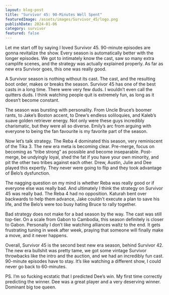 ```yaml
---
layout: blog-post
title: "Survivor 45: 90-Minutes Well Spent"
featuredImage: /assets/images/Survivor_45/logo.png
publishDate: 2024-01-06
category: survivor
featured: false
---
```


Let me start off by saying I loved Survivor 45. 90-minute episodes are gonna revitalize the show. Every season is automatically better with the longer episodes. We got to intimately know the cast, saw so many extra camplife scenes, and the strategy was actually explained properly. As far as new era Survivor goes, this one was really good.

A Survivor season is nothing without its cast. The cast, and the resulting boot order, makes or breaks the season. Survivor 45 has one of the best casts in a long time. There were very few duds. I wouldn’t even call the quitters duds. I think watching people quit is extremely fun, as long as it doesn’t become constant.

The season was bursting with personality. From Uncle Bruce’s boomer rants, to Jake’s Boston accent, to Drew’s endless soliloquies, and Kaleb’s suave golden retriever energy. Not only were these guys incredibly charismatic, but they were all so diverse. Emily’s arc from arguing with everyone to being the fan favourite is my favorite part of the season.

Now let’s talk strategy. The Reba 4 dominated this season, very reminiscent of the Tika 3. The new era meta is becoming clear. Pre-merge, focus on becoming as “tribe strong” as possible and become inseparable. Post-merge, be undyingly loyal, shed the fat if you have your own minority, and pit the other two tribes against each other. Drew, Austin, Julie and Dee played this expertly. They never were going to flip and they took advantage of Belo’s dysfunction.

The nagging question on my mind is whether Reba was really good or if everyone else was really bad. And ultimately I think the strategy on Survivor 45 was really bad. The Reba 4 had no opposition. Katurah bent over backwards to help them advance, Jake couldn’t execute a plan to save his life, and the Belo’s were too busy hating Bruce to rally together.

Bad strategy does not make for a bad season by the way. The cast was still top-tier. On a scale from Gabon to Cambodia, this season definitely is closer to Gabon. Personally I don’t like watching alliances waltz to the end. It gets frustrating tuning in week after week, praying that someone will finally make a move, and it never happens.

Overall, Survivor 45 is the second best new era season, behind Survivor 42. The new era bullshit was pretty tame, we got some vintage Survivor throwbacks like the intro and the auction, and we had an incredibly fun cast. 90-minute episodes have to stay. It’s like watching a different show, I could never go back to 60-minutes.

PS. I’m so fucking ecstatic that I predicted Dee’s win. My first time correctly predicting the winner. Dee was a great player and a very deserving winner. Dominant big toe queen.
